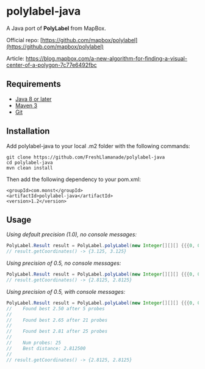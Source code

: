 # polylabel-java
A Java port of <b>PolyLabel</b> from MapBox.

Official repo: [https://github.com/mapbox/polylabel](https://github.com/mapbox/polylabel)

Article: https://blog.mapbox.com/a-new-algorithm-for-finding-a-visual-center-of-a-polygon-7c77e6492fbc

## Requirements
* [Java 8 or later](http://www.oracle.com/technetwork/java/javase/downloads/index.html)
* [Maven 3](http://maven.apache.org/download.html)
* [Git](https://git-scm.com/downloads)

## Installation

Add polylabel-java to your local .m2 folder with the following commands:
```
git clone https://github.com/FreshLlamanade/polylabel-java
cd polylabel-java
mvn clean install
```

Then add the following dependency to your pom.xml:
```
<groupId>com.monst</groupId>
<artifactId>polylabel-java</artifactId>
<version>1.2</version>
```

## Usage

<i>Using default precision (1.0), no console messages:</i>
```java
PolyLabel.Result result = PolyLabel.polyLabel(new Integer[][][] {{{0, 0}, {10, 0}, {0, 10}}})
// result.getCoordinates() -> {3.125, 3.125}
```
<i>Using precision of 0.5, no console messages:</i>
```java
PolyLabel.Result result = PolyLabel.polyLabel(new Integer[][][] {{{0, 0}, {10, 0}, {0, 10}}}, 0.5)
// result.getCoordinates() -> {2.8125, 2.8125}
```
<i>Using precision of 0.5, with console messages:</i>
```java
PolyLabel.Result result = PolyLabel.polyLabel(new Integer[][][] {{{0, 0}, {10, 0}, {0, 10}}}, 0.5, true)
//    Found best 2.50 after 5 probes
//
//    Found best 2.65 after 21 probes
//
//    Found best 2.81 after 25 probes
//
//    Num probes: 25
//    Best distance: 2.812500
//
// result.getCoordinates() -> {2.8125, 2.8125}
```
